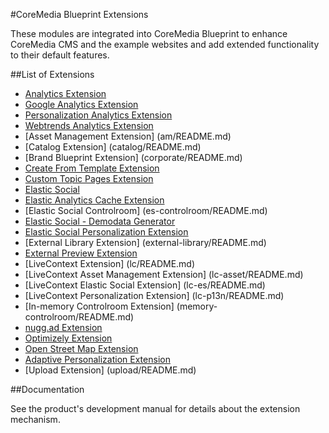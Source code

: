 #CoreMedia Blueprint Extensions

These modules are integrated into CoreMedia Blueprint to enhance CoreMedia CMS and the example websites and add extended functionality to their default features. 

##List of Extensions

- [Analytics Extension](alx/README.md)
- [Google Analytics Extension](alx-google/README.md)
- [Personalization Analytics Extension](alx-p13n/README.md)
- [Webtrends Analytics Extension](alx-webtrends/README.md)
- [Asset Management Extension] (am/README.md)
- [Catalog Extension] (catalog/README.md)
- [Brand Blueprint Extension] (corporate/README.md)
- [Create From Template Extension](create-from-template/README.md)
- [Custom Topic Pages Extension](custom-topic-pages/README.md)
- [Elastic Social](es/README.md)
- [Elastic Analytics Cache Extension](es-alx/README.md)
- [Elastic Social Controlroom] (es-controlroom/README.md)
- [Elastic Social - Demodata Generator](es-demodata/README.md)
- [Elastic Social Personalization Extension](es-p13n/README.md)
- [External Library Extension] (external-library/README.md)
- [External Preview Extension](external-preview/README.md)
- [LiveContext Extension] (lc/README.md)
- [LiveContext Asset Management Extension] (lc-asset/README.md)
- [LiveContext Elastic Social Extension] (lc-es/README.md)
- [LiveContext Personalization Extension] (lc-p13n/README.md)
- [In-memory Controlroom Extension] (memory-controlroom/README.md)
- [nugg.ad Extension](nuggad/README.md)
- [Optimizely Extension](optimizely/README.md)
- [Open Street Map Extension](osm/README.md)
- [Adaptive Personalization Extension](p13n/README.md)
- [Upload Extension] (upload/README.md)

##Documentation

See the product's development manual for details about the extension mechanism.

